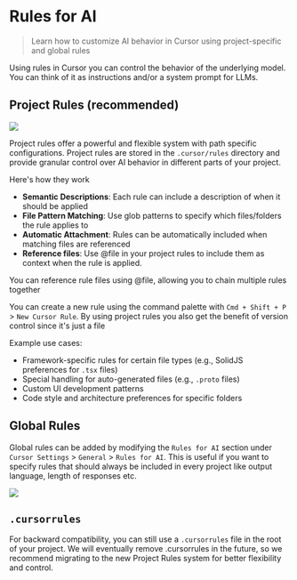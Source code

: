 # Rules for AI

> Learn how to customize AI behavior in Cursor using project-specific and global rules

Using rules in Cursor you can control the behavior of the underlying model. You can think of it as instructions and/or a system prompt for LLMs.

## Project Rules (recommended)

<Frame>
  <img src="https://mintlify.s3.us-west-1.amazonaws.com/cursor/images/context/project-rules.png" />
</Frame>

Project rules offer a powerful and flexible system with path specific configurations. Project rules are stored in the `.cursor/rules` directory and provide granular control over AI behavior in different parts of your project.

Here's how they work

* **Semantic Descriptions**: Each rule can include a description of when it should be applied
* **File Pattern Matching**: Use glob patterns to specify which files/folders the rule applies to
* **Automatic Attachment**: Rules can be automatically included when matching files are referenced
* **Reference files**: Use @file in your project rules to include them as context when the rule is applied.

<Tip>
  You can reference rule files using @file, allowing you to chain multiple rules
  together
</Tip>

You can create a new rule using the command palette with `Cmd + Shift + P` > `New Cursor Rule`. By using project rules you also get the benefit of version control since it's just a file

Example use cases:

* Framework-specific rules for certain file types (e.g., SolidJS preferences for `.tsx` files)
* Special handling for auto-generated files (e.g., `.proto` files)
* Custom UI development patterns
* Code style and architecture preferences for specific folders

## Global Rules

Global rules can be added by modifying the `Rules for AI` section under `Cursor Settings` > `General` > `Rules for AI`. This is useful if you want to specify rules that should always be included in every project like output language, length of responses etc.

<Frame>
  <img src="https://mintlify.s3.us-west-1.amazonaws.com/cursor/images/context/rules-for-ai.png" />
</Frame>

## `.cursorrules`

For backward compatibility, you can still use a `.cursorrules` file in the root of your project. We will eventually remove .cursorrules in the future, so we recommend migrating to the new Project Rules system for better flexibility and control.
